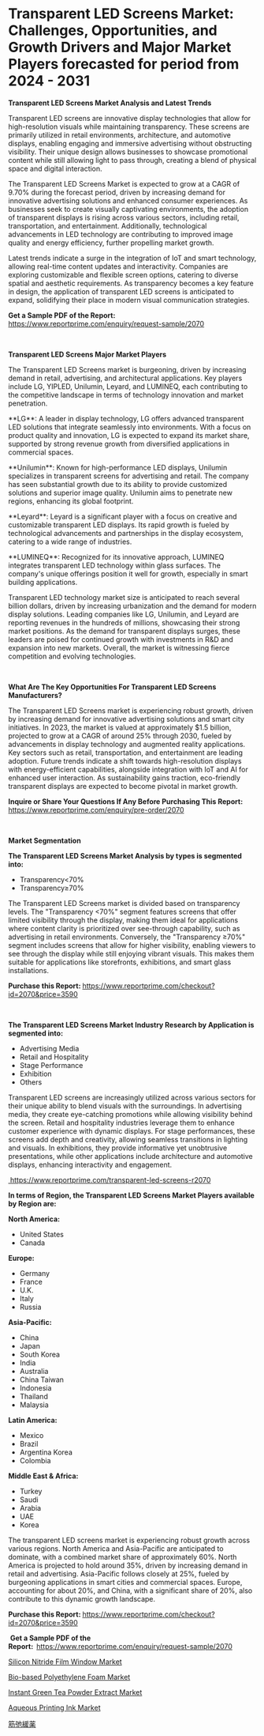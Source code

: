 <p><h1>Transparent LED Screens Market: Challenges, Opportunities, and Growth Drivers and Major Market Players forecasted for period from 2024 - 2031</h1></p><p><strong>Transparent LED Screens Market Analysis and Latest Trends</strong></p>
<p><p>Transparent LED screens are innovative display technologies that allow for high-resolution visuals while maintaining transparency. These screens are primarily utilized in retail environments, architecture, and automotive displays, enabling engaging and immersive advertising without obstructing visibility. Their unique design allows businesses to showcase promotional content while still allowing light to pass through, creating a blend of physical space and digital interaction.</p><p>The Transparent LED Screens Market is expected to grow at a CAGR of 9.70% during the forecast period, driven by increasing demand for innovative advertising solutions and enhanced consumer experiences. As businesses seek to create visually captivating environments, the adoption of transparent displays is rising across various sectors, including retail, transportation, and entertainment. Additionally, technological advancements in LED technology are contributing to improved image quality and energy efficiency, further propelling market growth.</p><p>Latest trends indicate a surge in the integration of IoT and smart technology, allowing real-time content updates and interactivity. Companies are exploring customizable and flexible screen options, catering to diverse spatial and aesthetic requirements. As transparency becomes a key feature in design, the application of transparent LED screens is anticipated to expand, solidifying their place in modern visual communication strategies.</p></p>
<p><strong>Get a Sample PDF of the Report:&nbsp;</strong> <a href="https://www.reportprime.com/enquiry/request-sample/2070">https://www.reportprime.com/enquiry/request-sample/2070</a></p>
<p>&nbsp;</p>
<p><strong>Transparent LED Screens Major Market Players</strong></p>
<p><p>The Transparent LED Screens market is burgeoning, driven by increasing demand in retail, advertising, and architectural applications. Key players include LG, YIPLED, Unilumin, Leyard, and LUMINEQ, each contributing to the competitive landscape in terms of technology innovation and market penetration.</p><p>**LG**: A leader in display technology, LG offers advanced transparent LED solutions that integrate seamlessly into environments. With a focus on product quality and innovation, LG is expected to expand its market share, supported by strong revenue growth from diversified applications in commercial spaces.</p><p>**Unilumin**: Known for high-performance LED displays, Unilumin specializes in transparent screens for advertising and retail. The company has seen substantial growth due to its ability to provide customized solutions and superior image quality. Unilumin aims to penetrate new regions, enhancing its global footprint.</p><p>**Leyard**: Leyard is a significant player with a focus on creative and customizable transparent LED displays. Its rapid growth is fueled by technological advancements and partnerships in the display ecosystem, catering to a wide range of industries.</p><p>**LUMINEQ**: Recognized for its innovative approach, LUMINEQ integrates transparent LED technology within glass surfaces. The company's unique offerings position it well for growth, especially in smart building applications.</p><p>Transparent LED technology market size is anticipated to reach several billion dollars, driven by increasing urbanization and the demand for modern display solutions. Leading companies like LG, Unilumin, and Leyard are reporting revenues in the hundreds of millions, showcasing their strong market positions. As the demand for transparent displays surges, these leaders are poised for continued growth with investments in R&D and expansion into new markets. Overall, the market is witnessing fierce competition and evolving technologies.</p></p>
<p>&nbsp;</p>
<p><strong>What Are The Key Opportunities For Transparent LED Screens Manufacturers?</strong></p>
<p><p>The Transparent LED Screens market is experiencing robust growth, driven by increasing demand for innovative advertising solutions and smart city initiatives. In 2023, the market is valued at approximately $1.5 billion, projected to grow at a CAGR of around 25% through 2030, fueled by advancements in display technology and augmented reality applications. Key sectors such as retail, transportation, and entertainment are leading adoption. Future trends indicate a shift towards high-resolution displays with energy-efficient capabilities, alongside integration with IoT and AI for enhanced user interaction. As sustainability gains traction, eco-friendly transparent displays are expected to become pivotal in market growth.</p></p>
<p><strong>Inquire or Share Your Questions If Any Before Purchasing This Report:</strong> <a href="https://www.reportprime.com/enquiry/pre-order/2070">https://www.reportprime.com/enquiry/pre-order/2070</a></p>
<p>&nbsp;</p>
<p><strong>Market Segmentation</strong></p>
<p><strong>The Transparent LED Screens Market Analysis by types is segmented into:</strong></p>
<p><ul><li>Transparency<70%</li><li>Transparency≥70%</li></ul></p>
<p><p>The Transparent LED Screens market is divided based on transparency levels. The "Transparency <70%" segment features screens that offer limited visibility through the display, making them ideal for applications where content clarity is prioritized over see-through capability, such as advertising in retail environments. Conversely, the "Transparency ≥70%" segment includes screens that allow for higher visibility, enabling viewers to see through the display while still enjoying vibrant visuals. This makes them suitable for applications like storefronts, exhibitions, and smart glass installations.</p></p>
<p><strong>Purchase this Report:&nbsp;</strong><a href="https://www.reportprime.com/checkout?id=2070&price=3590">https://www.reportprime.com/checkout?id=2070&price=3590</a></p>
<p>&nbsp;</p>
<p><strong>The Transparent LED Screens Market Industry Research by Application is segmented into:</strong></p>
<p><ul><li>Advertising Media</li><li>Retail and Hospitality</li><li>Stage Performance</li><li>Exhibition</li><li>Others</li></ul></p>
<p><p>Transparent LED screens are increasingly utilized across various sectors for their unique ability to blend visuals with the surroundings. In advertising media, they create eye-catching promotions while allowing visibility behind the screen. Retail and hospitality industries leverage them to enhance customer experience with dynamic displays. For stage performances, these screens add depth and creativity, allowing seamless transitions in lighting and visuals. In exhibitions, they provide informative yet unobtrusive presentations, while other applications include architecture and automotive displays, enhancing interactivity and engagement.</p></p>
<p><a href="https://www.reportprime.com/transparent-led-screens-r2070">&nbsp;https://www.reportprime.com/transparent-led-screens-r2070</a></p>
<p><strong>In terms of Region, the Transparent LED Screens Market Players available by Region are:</strong></p>
<p>
    <p> <strong> North America: </strong>
        <ul>
            <li>United States</li>
            <li>Canada</li>
        </ul>
        </p> 
    <p> <strong> Europe: </strong>
        <ul>
            <li>Germany</li>
            <li>France</li>
            <li>U.K.</li>
            <li>Italy</li>
            <li>Russia</li>
        </ul>
        </p> 
    <p> <strong> Asia-Pacific: </strong>
        <ul>
            <li>China</li>
            <li>Japan</li>
            <li>South Korea</li>
            <li>India</li>
            <li>Australia</li>
            <li>China Taiwan</li>
            <li>Indonesia</li>
            <li>Thailand</li>
            <li>Malaysia</li>
        </ul>
        </p> 
    <p> <strong> Latin America: </strong>
        <ul>
            <li>Mexico</li>
            <li>Brazil</li>
            <li>Argentina Korea</li>
            <li>Colombia</li>
        </ul>
        </p> 
    <p> <strong> Middle East & Africa: </strong>
        <ul>
            <li>Turkey</li>
            <li>Saudi</li>
            <li>Arabia</li>
            <li>UAE</li>
            <li>Korea</li>
        </ul>
    </p>
    </p>
<p><p>The transparent LED screens market is experiencing robust growth across various regions. North America and Asia-Pacific are anticipated to dominate, with a combined market share of approximately 60%. North America is projected to hold around 35%, driven by increasing demand in retail and advertising. Asia-Pacific follows closely at 25%, fueled by burgeoning applications in smart cities and commercial spaces. Europe, accounting for about 20%, and China, with a significant share of 20%, also contribute to this dynamic growth landscape.</p></p>
<p><strong>Purchase this Report: </strong><a href="https://www.reportprime.com/checkout?id=2070&price=3590">https://www.reportprime.com/checkout?id=2070&price=3590</a></p>
<p>&nbsp;<strong>Get a Sample PDF of the Report:&nbsp;&nbsp;</strong><a href="https://www.reportprime.com/enquiry/request-sample/2070">https://www.reportprime.com/enquiry/request-sample/2070</a></p>
<p><strong></strong></p>
<p><p><a href="https://medium.com/@jennyflatoue9/silicon-nitride-film-window-market-trends-and-analysis-opportunities-and-challenges-for-future-6daf2abefc51">Silicon Nitride Film Window Market</a></p><p><a href="https://issuu.com/reportprime-2/docs/bio-based-polyethylene-foam-market-_7f70d8a7beb61b">Bio-based Polyethylene Foam Market</a></p><p><a href="https://medium.com/@danielwardb654202/global-instant-green-tea-powder-extract-market-sector-types-applications-market-player-4469a7d10502">Instant Green Tea Powder Extract Market</a></p><p><a href="https://issuu.com/reportprime-2/docs/aqueous-printing-ink-market-size-20_8485657189ec12">Aqueous Printing Ink Market</a></p><p><a href="https://medium.com/@qarpaiop35/2024%E5%B9%B4%E3%81%8B%E3%82%892031%E5%B9%B4%E3%81%BE%E3%81%A7%E3%81%AE%E7%AD%8B%E5%BC%9B%E7%B7%A9%E8%96%AC%E5%B8%82%E5%A0%B4%E3%81%AE%E5%B1%95%E6%9C%9B%E3%81%A8%E4%BA%88%E6%B8%AC-dc4fb9739d4c">筋弛緩薬</a></p></p>
